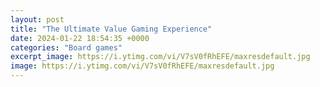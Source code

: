 ```yaml
---
layout: post
title: "The Ultimate Value Gaming Experience"
date: 2024-01-22 18:54:35 +0000
categories: "Board games"
excerpt_image: https://i.ytimg.com/vi/V7sV0fRhEFE/maxresdefault.jpg
image: https://i.ytimg.com/vi/V7sV0fRhEFE/maxresdefault.jpg
---
```

